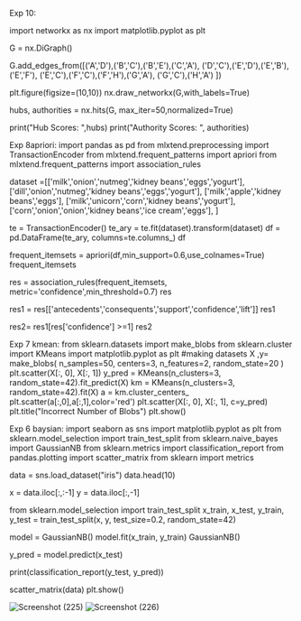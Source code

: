 
Exp 10:

import networkx as nx 
import matplotlib.pyplot as plt

G = nx.DiGraph()

G.add_edges_from([('A','D'),('B','C'),('B','E'),('C','A'),
                  ('D','C'),('E','D'),('E','B'),('E','F'),
                  ('E','C'),('F','C'),('F','H'),('G','A'),
                  ('G','C'),('H','A') ])

plt.figure(figsize=(10,10))
nx.draw_networkx(G,with_labels=True)

hubs, authorities = nx.hits(G, max_iter=50,normalized=True)

print("Hub Scores: ",hubs)
print("Authority Scores: ", authorities)

Exp 8apriori:
import pandas as pd
from mlxtend.preprocessing import TransactionEncoder
from mlxtend.frequent_patterns import apriori
from mlxtend.frequent_patterns import association_rules

dataset =[['milk','onion','nutmeg','kidney beans','eggs','yogurt'],
['dill','onion','nutmeg','kidney beans','eggs','yogurt'],
['milk','apple','kidney beans','eggs'],
['milk','unicorn','corn','kidney beans','yogurt'],
['corn','onion','onion','kidney beans','ice cream','eggs'],
]

te = TransactionEncoder()
te_ary = te.fit(dataset).transform(dataset)
df = pd.DataFrame(te_ary, columns=te.columns_)
df

frequent_itemsets = apriori(df,min_support=0.6,use_colnames=True)
frequent_itemsets

res = association_rules(frequent_itemsets, metric='confidence',min_threshold=0.7)
res

res1 = res[['antecedents','consequents','support','confidence','lift']]
res1

res2= res1[res['confidence'] >=1]
res2

Exp 7 kmean:
from sklearn.datasets import make_blobs
from sklearn.cluster import KMeans
import matplotlib.pyplot as plt
#making datasets
X ,y= make_blobs(
    n_samples=50,
    centers=3,
    n_features=2,
    random_state=20
)
plt.scatter(X[:, 0], X[:, 1])
y_pred = KMeans(n_clusters=3, random_state=42).fit_predict(X)
km = KMeans(n_clusters=3, random_state=42).fit(X)
a = km.cluster_centers_
plt.scatter(a[:,0],a[:,1],color='red')
plt.scatter(X[:, 0], X[:, 1], c=y_pred)
plt.title("Incorrect Number of Blobs")
plt.show()

Exp 6 baysian:
import seaborn as sns
import matplotlib.pyplot as plt 
from sklearn.model_selection import train_test_split
from sklearn.naive_bayes import GaussianNB
from sklearn.metrics import classification_report
from pandas.plotting import scatter_matrix 
from sklearn import metrics

   data = sns.load_dataset("iris")
data.head(10)

x = data.iloc[:,:-1]
y = data.iloc[:,-1]

from sklearn.model_selection import train_test_split
x_train, x_test, y_train, y_test = train_test_split(x, y, 
                              test_size=0.2, random_state=42)

model = GaussianNB()
model.fit(x_train, y_train)
GaussianNB()

y_pred = model.predict(x_test)

print(classification_report(y_test, y_pred))

scatter_matrix(data)
plt.show()




![Screenshot (225)](https://user-images.githubusercontent.com/98936216/186478120-fa74368d-b179-4abd-a2ba-bad10c88ccd6.png)
![Screenshot (226)](https://user-images.githubusercontent.com/98936216/186478149-994a6ff2-b774-4127-b633-88a9de984323.png)
